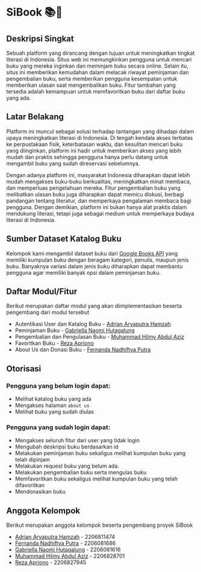 # SiBook 📚📗
## Deskripsi Singkat
Sebuah platform yang dirancang dengan tujuan untuk meningkatkan tingkat literasi di Indonesia. Situs web ini memungkinkan pengguna untuk mencari buku yang mereka inginkan dan meminjam buku secara online. Selain itu, situs ini memberikan kemudahan dalam melacak riwayat peminjaman dan pengembalian buku, serta memberikan pengguna kesempatan untuk memberikan ulasan saat mengembalikan buku. Fitur tambahan yang tersedia adalah kemampuan untuk memfavoritkan buku dari daftar buku yang ada.

## Latar Belakang 
Platform ini muncul sebagai solusi terhadap tantangan yang dihadapi dalam upaya meningkatkan literasi di Indonesia. Di tengah kendala akses terbatas ke perpustakaan fisik, keterbatasan waktu, dan kesulitan mencari buku yang diinginkan, platform ini hadir untuk memberikan akses yang lebih mudah dan praktis sehingga pengguna hanya perlu datang untuk mengambil buku yang sudah direservasi sebelumnya.

Dengan adanya  platform ini, masyarakat Indonesia diharapkan dapat lebih mudah mengakses buku-buku berkualitas, meningkatkan minat membaca, dan memperluas pengetahuan mereka. Fitur pengembalian buku yang melibatkan ulasan buku juga diharapkan dapat memicu diskusi, berbagi pandangan tentang literatur, dan memperkaya pengalaman membaca bagi pengguna. Dengan demikian, platform ini bukan hanya alat praktis dalam mendukung literasi, tetapi juga sebagai medium untuk memperkaya budaya literasi di Indonesia.

## Sumber Dataset Katalog Buku
Kelompok kami mengambil dataset buku dari [Google Books API](https://developers.google.com/books/) yang memiliki kumpulan buku dengan beragam kategori, penulis, maupun jenis buku. Banyaknya variasi dalam jenis buku diharapkan dapat membantu pengguna agar memiliki banyak opsi dalam peminjaman buku.

## Daftar Modul/Fitur
Berikut merupakan daftar modul yang akan diimplementasikan beserta pengembang dari modul tersebut
- Autentikasi User dan Katalog Buku - [Adrian Aryaputra Hamzah](https://github.com/mnqrt)
- Peminjaman Buku - [Gabriella Naomi Hutagalung](https://github.com/gnh374) 
- Pengembalian dan Pengulasan Buku - [Muhammad Hilmy Abdul Aziz](https://github.com/Hilmy224)
- Favoritkan Buku - [Reza Apriono](https://github.com/rzapriono)
- About Us dan Donasi Buku  - [Fernanda Nadhiftya Putra](https://github.com/adipppp)

##  Otorisasi 
### Pengguna yang belum login dapat:
- Melihat katalog buku yang ada
- Mengakses halaman `about us`
- Melihat buku yang sudah diulas

### Pengguna yang sudah login dapat:
- Mengakses seluruh fitur dari user yang tidak login
- Mengubah deskripsi buku berdasarkan id
- Melakukan peminjaman buku sekaligus melihat kumpulan buku yang telah dipinjam
- Melakukan request buku yang belum ada.
- Melakukan pengembalian buku serta mengulas buku
- Memfavoritkan buku sekaligus melihat kumpulan buku yang telah difavoritkan
- Mendonasikan buku

## Anggota Kelompok
Berikut merupakan anggota kelompok beserta pengembang proyek SiBook
- [Adrian Aryaputra Hamzah](https://github.com/mnqrt) - 2206811474 
- [Fernanda Nadhiftya Putra](https://github.com/adipppp) - 2206081686
- [Gabriella Naomi Hutagalung](https://github.com/gnh374) -  2206081616
- [Muhammad Hilmy Abdul Aziz](https://github.com/Hilmy224) - 2206828701
- [Reza Apriono](https://github.com/rzapriono) - 2206827945

